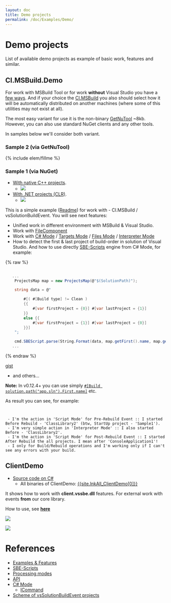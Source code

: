 ```yaml
---
layout: doc
title: Demo projects
permalink: /doc/Examples/Demo/
---
```


# Demo projects

List of available demo projects as example of basic work, features and similar.

## CI.MSBuild.Demo

For work with MSBuild Tool or for work **without** Visual Studio you have a [few ways](../../Features/Solution-wide/#how-about-msbuild-tool-or-how-to-work-without-visual-studio). And if your choice the [CI.MSBuild](../../CI/CI.MSBuild/) you also should select how it will be automatically distributed on another machines (where some of this utilities may not exist at all).

The most easy variant for use it is the non-binary [GetNuTool](https://github.com/3F/GetNuTool) ~8kb. However, you can also use standard NuGet clients and any other tools.

In samples below we'll consider both variant.

### Sample 2 (via GetNuTool)

{% include elem/fillme %}

### Sample 1 (via NuGet)

* [With native C++ projects](https://github.com/3F/CI.MSBuild.Demo/tree/master/native%20C%2B%2B/Sample1).
    * [![](https://img.shields.io/badge/native_C%2B%2B-passing-brightgreen.svg?style=flat)](https://ci.appveyor.com/project/3Fs/ci-msbuild-demo/build/build-4)
* [With .NET projects (CLR)](https://github.com/3F/CI.MSBuild.Demo/tree/master/.NET/Sample1).
    * [![](https://img.shields.io/badge/.NET_(CLR)-passing-brightgreen.svg?style=flat)](https://ci.appveyor.com/project/3Fs/ci-msbuild-demo/build/build-5)

This is a simple example ([Readme](https://github.com/3F/CI.MSBuild.Demo/blob/master/native%20C%2B%2B/Sample1/Readme.md)) for work with - CI.MSBuild / vsSolutionBuildEvent. You will see next features:

* Unified work in different environment with MSBuild & Visual Studio.
* Work with [FileComponent](../../Scripts/SBE-Scripts/Components/FileComponent/)
* Work with [C# Mode](../../Modes/CSharp/) / [Targets Mode](../../Modes/Targets/) / [Files Mode](../../Modes/) / [Interpreter Mode](../../Modes/)
* How to detect the first & last project of build-order in solution of Visual Studio. And how to use directly [SBE-Scripts](../../Scripts/SBE-Scripts/) engine from C# Mode, for example:

{% raw %}
```csharp

   ...
    ProjectsMap map = new ProjectsMap(@"$(SolutionPath)");

    string data = @"

        #[( #[Build type] != Clean )
        {{
            #[var firstProject = {0}] #[var lastProject = {1}]
        }}
        else {{
            #[var firstProject = {1}] #[var lastProject = {0}]
        }}]
    ";

    cmd.SBEScript.parse(String.Format(data, map.getFirst().name, map.getLast().name));
   ...
```
{% endraw %}

[gist](https://gist.github.com/3F/b1f613511737121a4bd1)

* and others...

**Note:** In v0.12.4+ you can use simply [`#[Build solution.path("app.sln").First.name]`](../../Scripts/SBE-Scripts/Components/BuildComponent/#solution) etc.

As result you can see, for example:

```


 - I'm the action in 'Script Mode' for Pre-Rebuild Event :: I started Before Rebuild - 'ClassLibrary2' (btw, StartUp project - 'Sample1').
 - I'm very simple action in 'Interpreter Mode' :: I also started Before - 'ClassLibrary2'. 
 - I'm the action in 'Script Mode' for Post-Rebuild Event :: I started After Rebuild the all projects. I mean after 'ConsoleApplication1'!
 - I only for Build/Rebuild operations and I'm working only if I can't see any errors with your build.

```


## ClientDemo

* [Source code on C#](https://github.com/3F/vsSolutionBuildEvent/tree/master/ClientDemo)
    * All binaries of ClientDemo: [{{site.lnkAll_ClientDemo[0]}}]({{site.lnkAll_ClientDemo[1]}})

It shows how to work with **client.vssbe.dll** features. For external work with events **from** our core library.

How to use, see **[here](../../API/#create-client-vssbe-dll)**


![](../../Resources/Demo/DemoClient.png)

![](../../Resources/Demo/DemoClient_cim.png)


# References

* [Examples & Features](../../Examples/)
* [SBE-Scripts](../../Scripts/SBE-Scripts/)
* [Processing modes](../../Modes/)
* [API](../../API/)
* [C# Mode](../../Modes/CSharp/)
    * [ICommand](https://github.com/3F/vsSolutionBuildEvent/blob/master/vsSolutionBuildEvent/Actions/ICommand.cs) 
* [Scheme of vsSolutionBuildEvent projects](../../Scheme/)